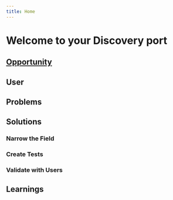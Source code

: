 ```yaml
---
title: Home
---
```


# Welcome to your Discovery port


## [Opportunity](/opportunity/)

## User

## Problems

## Solutions

### Narrow the Field

### Create Tests

### Validate with Users

## Learnings

